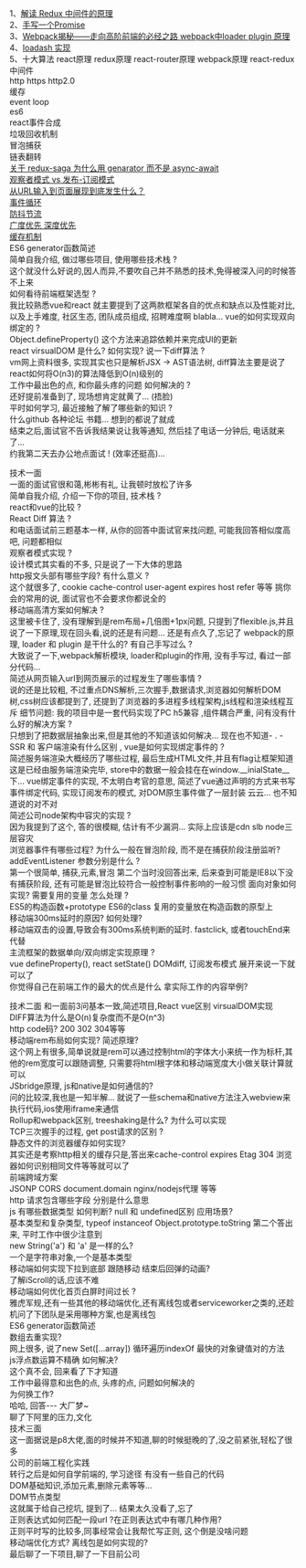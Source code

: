 1、[解读 Redux 中间件的原理](https://juejin.im/post/59dc7e43f265da4332268906)  
2、[手写一个Promise](https://juejin.im/post/5aab8cb8f265da239a5f9064)  
3、[Webpack揭秘——走向高阶前端的必经之路 webpack中loader plugin 原理](https://imweb.io/topic/5baca58079ddc80f36592f1a)  
4、[loadash 实现](https://juejin.im/post/5cd938135188250f21618765)  
5、十大算法 react原理 redux原理 react-router原理 webpack原理
react-redux中间件  
http https http2.0  
缓存  
event loop  
es6  
react事件合成  
垃圾回收机制  
冒泡捕获  
链表翻转  
[ 关于 redux-saga 为什么用 genarator 而不是 async-await](https://github.com/catcuts/catsblog/issues/46)  
[观察者模式 vs 发布-订阅模式](https://juejin.im/post/5a14e9edf265da4312808d86 )    
[从URL输入到页面展现到底发生什么？](https://github.com/ljianshu/Blog/issues/24 )  
[事件循环](https://github.com/fyuanfen/note/blob/master/article/Server/详解JavaScript单线程和Event%20Loop机制.md)     
[防抖节流](https://github.com/yygmind/blog/issues/39)  
[广度优先 深度优先](https://github.com/fyuanfen/note/blob/master/article/Algorithm/%E6%B7%B1%E5%BA%A6%E4%BC%98%E5%85%88%E9%81%8D%E5%8E%86%E5%92%8C%E5%B9%BF%E5%BA%A6%E4%BC%98%E5%85%88%E9%81%8D%E5%8E%86.md)   
[缓存机制](https://github.com/ljianshu/Blog/issues/23 )    
ES6 generator函数简述  
简单自我介绍, 做过哪些项目, 使用哪些技术栈 ?  
这个就没什么好说的,因人而异,不要吹自己并不熟悉的技术,免得被深入问的时候答不上来   
如何看待前端框架选型 ?  
我比较熟悉vue和react 就主要提到了这两款框架各自的优点和缺点以及性能对比, 以及上手难度, 社区生态, 团队成员组成, 招聘难度啊 blabla...
vue的如何实现双向绑定的 ?  
Object.defineProperty() 这个方法来追踪依赖并来完成UI的更新   
react virsualDOM 是什么? 如何实现? 说一下diff算法 ?  
vm网上资料很多, 实现其实也只是解析JSX -> AST语法树, diff算法主要是说了react如何将O(n3)的算法降低到O(n)级别的  
工作中最出色的点, 和你最头疼的问题 如何解决的 ?  
还好提前准备到了, 现场想肯定就黄了... (捂脸)  
平时如何学习, 最近接触了解了哪些新的知识 ?  
什么github 各种论坛 书籍... 想到的都说了就成  
结束之后,面试官不告诉我结果说让我等通知, 然后挂了电话一分钟后, 电话就来了...  
约我第二天去办公地点面试 ! (效率还挺高)...  

技术一面  
一面的面试官很和蔼,彬彬有礼, 让我顿时放松了许多  
简单自我介绍, 介绍一下你的项目, 技术栈 ?  
react和vue的比较 ?  
React Diff 算法 ?  
和电话面试前三题基本一样, 从你的回答中面试官来找问题, 可能我回答相似度高吧, 问题都相似  
观察者模式实现 ?  
设计模式其实看的不多, 只是说了一下大体的思路   
http报文头部有哪些字段? 有什么意义 ?  
这个就很多了, cookie cache-control user-agent expires host refer 等等 挑你会的常用的说, 面试官也不会要求你都说全的  
移动端高清方案如何解决 ?  
这里被卡住了, 没有理解到是rem布局+几倍图+1px问题, 只提到了flexible.js,并且说了一下原理,现在回头看,说的还是有问题... 还是有点久了,忘记了
webpack的原理, loader 和 plugin 是干什么的? 有自己手写过么 ?  
大致说了一下,webpack解析模块, loader和plugin的作用, 没有手写过, 看过一部分代码...  
简述从网页输入url到网页展示的过程发生了哪些事情 ?  
说的还是比较粗, 不过重点DNS解析,三次握手,数据请求,浏览器如何解析DOM树,css树应该都提到了, 还提到了浏览器的多进程多线程架构,js线程和渲染线程互斥
细节问题: 我的项目中是一套代码实现了PC h5兼容 ,组件耦合严重, 问有没有什么好的解决方案 ?  
只想到了把数据层抽象出来,但是其他的不知道该如何解决... 现在也不知道- . -  
SSR 和 客户端渲染有什么区别 , vue是如何实现绑定事件的 ?  
简述服务端渲染大概经历了哪些过程, 最后生成HTML文件,并且有flag让框架知道这是已经由服务端渲染完毕, store中的数据一般会挂在在window.__inialState__下... vue绑定事件的实现, 不太明白考官的意思, 简述了vue通过声明的方式来书写事件绑定代码, 实现订阅发布的模式, 对DOM原生事件做了一层封装 云云... 也不知道说的对不对  
简述公司node架构中容灾的实现 ?  
因为我提到了这个, 答的很模糊, 估计有不少漏洞... 实际上应该是cdn slb node三层容灾  
浏览器事件有哪些过程? 为什么一般在冒泡阶段, 而不是在捕获阶段注册监听? addEventListener 参数分别是什么 ?  
第一个很简单, 捕获,元素,冒泡 第二个当时没回答出来, 后来查到可能是IE8以下没有捕获阶段, 还有可能是冒泡比较符合一般控制事件影响的一般习惯
面向对象如何实现? 需要复用的变量 怎么处理 ?  
ES5的构造函数+prototype ES6的class 复用的变量放在构造函数的原型上  
移动端300ms延时的原因? 如何处理?  
移动端双击的设置,导致会有300ms系统判断的延时. fastclick, 或者touchEnd来代替  
主流框架的数据单向/双向绑定实现原理 ?  
vue defineProperty(), react setState() DOMdiff, 订阅发布模式 展开来说一下就可以了    
你觉得自己在前端工作的最大的优点是什么 拿实际工作的内容举例?   


技术二面
和一面前3问基本一致,简述项目,React vue区别 virsualDOM实现  
DIFF算法为什么是O(n)复杂度而不是O(n^3)  
http code码? 200 302 304等等  
移动端rem布局如何实现? 简述原理?  
这个网上有很多,简单说就是rem可以通过控制html的字体大小来统一作为标杆,其他的rem宽度可以跟随调整, 只需要将html根字体和移动端宽度大小做关联计算就可以  
JSbridge原理, js和native是如何通信的?  
问的比较深,我也是一知半解... 就说了一些schema和native方法注入webview来执行代码,ios使用iframe来通信  
Rollup和webpack区别, treeshaking是什么? 为什么可以实现  
TCP三次握手的过程, get post请求的区别 ?  
静态文件的浏览器缓存如何实现?  
其实还是考察http相关的缓存只是,答出来cache-control expires Etag 304 浏览器如何识别相同文件等等就可以了  
前端跨域方案  
JSONP CORS document.domain nginx/nodejs代理 等等  
http 请求包含哪些字段 分别是什么意思  
js 有哪些数据类型 如何判断? null 和 undefined区别 应用场景?  
基本类型和复杂类型, typeof instanceof Object.prototype.toString 第二个答出来, 平时工作中很少注意到  
new String('a') 和 'a' 是一样的么?  
一个是字符串对象,一个是基本类型  
移动端如何实现下拉到底部 跟随移动 结束后回弹的动画?   
了解iScroll的话,应该不难  
移动端如何优化首页白屏时间过长 ?   
雅虎军规,还有一些其他的移动端优化,还有离线包或者serviceworker之类的,还趁机问了下团队是采用哪种方案,也是离线包  
ES6 generator函数简述  
数组去重实现?  
网上很多, 说了new Set([...array]) 循环遍历indexOf 最快的对象键值对的方法  
js浮点数运算不精确 如何解决?  
这个真不会, 回来看了下才知道  
工作中最得意和出色的点, 头疼的点, 问题如何解决的  
为何换工作?  
哈哈, 回答--- 大厂梦~  
聊了下阿里的压力,文化  
技术三面  
这一面据说是p8大佬,面的时候并不知道,聊的时候挺晚的了,没之前紧张,轻松了很多  
公司的前端工程化实践  
转行之后是如何自学前端的, 学习途径 有没有一些自己的代码  
DOM基础知识,添加元素,删除元素等等...  
DOM节点类型  
这就属于给自己挖坑, 提到了... 结果太久没看了,忘了  
正则表达式如何匹配一段url ?在正则表达式中有哪几种作用?  
正则平时写的比较多,同事经常会让我帮忙写正则, 这个倒是没啥问题  
移动端优化方式? 离线包是如何实现的?  
最后聊了一下项目,聊了一下目前公司   
